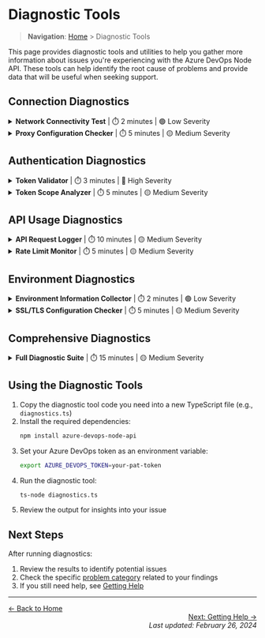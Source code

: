 # Diagnostic Tools

> **Navigation**: [Home](../index.md) > Diagnostic Tools

This page provides diagnostic tools and utilities to help you gather more information about issues you're experiencing with the Azure DevOps Node API. These tools can help identify the root cause of problems and provide data that will be useful when seeking support.

## Connection Diagnostics

<details>
<summary><b>Network Connectivity Test</b> | ⏱️ 2 minutes | 🟢 Low Severity</summary>

```typescript
// Basic connectivity test to Azure DevOps
const https = require('https');

function testConnectivity(url = 'https://dev.azure.com') {
  console.log(`Testing connectivity to ${url}...`);
  
  return new Promise((resolve, reject) => {
    const startTime = Date.now();
    
    https.get(url, (res) => {
      const endTime = Date.now();
      const responseTime = endTime - startTime;
      
      console.log(`Status code: ${res.statusCode}`);
      console.log(`Response time: ${responseTime}ms`);
      
      if (res.statusCode >= 200 && res.statusCode < 300) {
        console.log('✅ Connection successful');
        resolve({
          success: true,
          statusCode: res.statusCode,
          responseTime
        });
      } else {
        console.log('❌ Connection failed with status code:', res.statusCode);
        resolve({
          success: false,
          statusCode: res.statusCode,
          responseTime
        });
      }
    }).on('error', (err) => {
      console.error('❌ Connection error:', err.message);
      reject(err);
    });
  });
}

// Usage
// testConnectivity('https://dev.azure.com/your-organization');
```

</details>

<details>
<summary><b>Proxy Configuration Checker</b> | ⏱️ 5 minutes | 🟡 Medium Severity</summary>

```typescript
// Check proxy configuration
function checkProxyConfiguration() {
  console.log('Checking proxy configuration...');
  
  const proxyEnvVars = [
    'HTTP_PROXY',
    'HTTPS_PROXY',
    'NO_PROXY',
    'http_proxy',
    'https_proxy',
    'no_proxy'
  ];
  
  let proxyConfigured = false;
  
  proxyEnvVars.forEach(varName => {
    if (process.env[varName]) {
      console.log(`✅ ${varName} is set to: ${process.env[varName]}`);
      proxyConfigured = true;
    }
  });
  
  if (!proxyConfigured) {
    console.log('❌ No proxy environment variables detected');
  }
  
  // Check Node.js proxy agent if using request or axios
  try {
    const httpProxyAgent = require('http-proxy-agent');
    const httpsProxyAgent = require('https-proxy-agent');
    console.log('✅ Proxy agent libraries are available');
  } catch (err) {
    console.log('❌ Proxy agent libraries not found. If you need proxy support, install them:');
    console.log('npm install http-proxy-agent https-proxy-agent');
  }
  
  return proxyConfigured;
}

// Usage
// checkProxyConfiguration();
```

</details>

## Authentication Diagnostics

<details>
<summary><b>Token Validator</b> | ⏱️ 3 minutes | 🔴 High Severity</summary>

```typescript
// Validate PAT token format and test authentication
import * as azdev from 'azure-devops-node-api';

async function validateToken(token: string, orgUrl: string): Promise<void> {
  console.log('Validating token...');
  
  // Check token format
  if (!token || token.length === 0) {
    console.error('❌ Token is empty or undefined');
    return;
  }
  
  // Check for common issues
  if (token.includes('\n') || token.includes('\r')) {
    console.warn('⚠️ Token contains newline characters that may cause issues');
    token = token.trim();
  }
  
  if (token.length < 30) {
    console.warn('⚠️ Token appears to be too short for a typical PAT');
  }
  
  console.log('✅ Basic token format check passed');
  
  // Test authentication
  try {
    const authHandler = azdev.getPersonalAccessTokenHandler(token);
    const connection = new azdev.WebApi(orgUrl, authHandler);
    
    console.log('Attempting to connect to Azure DevOps...');
    const connData = await connection.connect();
    
    console.log('✅ Authentication successful!');
    console.log(`Authenticated as: ${connData.authenticatedUser.providerDisplayName}`);
    console.log(`User ID: ${connData.authenticatedUser.id}`);
    
    // Test a simple API call
    try {
      const coreApi = await connection.getCoreApi();
      const projects = await coreApi.getProjects();
      console.log(`✅ Successfully retrieved ${projects.length} projects`);
    } catch (err) {
      console.error('❌ API call failed despite successful authentication');
      console.error(`Error: ${err.message}`);
      console.log('This suggests a permissions issue rather than an authentication problem');
    }
  } catch (err) {
    console.error('❌ Authentication failed');
    console.error(`Error: ${err.message}`);
    
    if (err.message.includes('TF400813')) {
      console.log('This error indicates an invalid or revoked token');
    } else if (err.message.includes('unable to get local issuer certificate')) {
      console.log('This error indicates a network or SSL certificate issue');
    }
  }
}

// Usage
// validateToken(process.env.AZURE_DEVOPS_TOKEN, 'https://dev.azure.com/your-organization');
```

</details>

<details>
<summary><b>Token Scope Analyzer</b> | ⏱️ 5 minutes | 🟡 Medium Severity</summary>

```typescript
// This is a conceptual tool - Azure DevOps API doesn't provide a direct way to check token scopes
// You'll need to manually check the scopes in the Azure DevOps portal

function analyzeTokenScopes() {
  console.log('Token Scope Analyzer');
  console.log('=====================');
  console.log('To check your token scopes:');
  console.log('1. Go to https://dev.azure.com/{your-organization}/_usersSettings/tokens');
  console.log('2. Find your token in the list');
  console.log('3. Check the scopes that were assigned when it was created');
  console.log('\nCommon required scopes for different operations:');
  console.log('- Code (read): For accessing repositories');
  console.log('- Code (write): For creating commits, PRs');
  console.log('- Build (read): For accessing build definitions and results');
  console.log('- Work Items (read/write): For accessing or modifying work items');
  console.log('- Project and Team (read): For accessing project information');
  console.log('\nIf you get 403 Forbidden errors, you likely need additional scopes');
}

// Usage
// analyzeTokenScopes();
```

</details>

## API Usage Diagnostics

<details>
<summary><b>API Request Logger</b> | ⏱️ 10 minutes | 🟡 Medium Severity</summary>

```typescript
// Log API requests for debugging
import * as azdev from 'azure-devops-node-api';

function createLoggingHandler(token: string) {
  const handler = azdev.getPersonalAccessTokenHandler(token);
  const originalFetch = handler.prepareRequest.bind(handler);
  
  handler.prepareRequest = (options) => {
    console.log(`🔍 API Request: ${options.method} ${options.url}`);
    
    const start = Date.now();
    const originalCallback = options.callback;
    
    options.callback = (err, response, body) => {
      const duration = Date.now() - start;
      
      if (err) {
        console.error(`❌ API Error (${duration}ms):`, err.message);
      } else {
        console.log(`✅ API Response (${duration}ms): Status ${response.statusCode}`);
        
        if (response.statusCode >= 400) {
          console.error(`Response body: ${body}`);
        }
      }
      
      if (originalCallback) {
        originalCallback(err, response, body);
      }
    };
    
    return originalFetch(options);
  };
  
  return handler;
}

// Usage
// const token = process.env.AZURE_DEVOPS_TOKEN;
// const orgUrl = 'https://dev.azure.com/your-organization';
// const loggingHandler = createLoggingHandler(token);
// const connection = new azdev.WebApi(orgUrl, loggingHandler);
```

</details>

<details>
<summary><b>Rate Limit Monitor</b> | ⏱️ 5 minutes | 🟡 Medium Severity</summary>

```typescript
// Monitor rate limits in API responses
import * as azdev from 'azure-devops-node-api';

function createRateLimitMonitor(token: string) {
  const handler = azdev.getPersonalAccessTokenHandler(token);
  const originalFetch = handler.prepareRequest.bind(handler);
  
  handler.prepareRequest = (options) => {
    const originalCallback = options.callback;
    
    options.callback = (err, response, body) => {
      if (response) {
        // Check for rate limit headers
        const remaining = response.headers['x-ratelimit-remaining'];
        const limit = response.headers['x-ratelimit-limit'];
        const reset = response.headers['x-ratelimit-reset'];
        
        if (remaining && limit) {
          console.log(`Rate limit: ${remaining}/${limit} requests remaining`);
          
          // Warn if getting close to limit
          if (parseInt(remaining) < parseInt(limit) * 0.1) {
            console.warn('⚠️ Approaching rate limit! Consider throttling requests.');
          }
        }
        
        // Check for 429 Too Many Requests
        if (response.statusCode === 429) {
          console.error('❌ Rate limit exceeded! Need to wait before making more requests.');
          
          if (reset) {
            const resetTime = new Date(parseInt(reset) * 1000);
            console.log(`Rate limit resets at: ${resetTime.toLocaleString()}`);
          }
        }
      }
      
      if (originalCallback) {
        originalCallback(err, response, body);
      }
    };
    
    return originalFetch(options);
  };
  
  return handler;
}

// Usage
// const token = process.env.AZURE_DEVOPS_TOKEN;
// const orgUrl = 'https://dev.azure.com/your-organization';
// const rateLimitHandler = createRateLimitMonitor(token);
// const connection = new azdev.WebApi(orgUrl, rateLimitHandler);
```

</details>

## Environment Diagnostics

<details>
<summary><b>Environment Information Collector</b> | ⏱️ 2 minutes | 🟢 Low Severity</summary>

```typescript
// Collect environment information for troubleshooting
function collectEnvironmentInfo() {
  const info = {
    nodeVersion: process.version,
    platform: process.platform,
    architecture: process.arch,
    env: {
      NODE_ENV: process.env.NODE_ENV || 'not set',
      NODE_TLS_REJECT_UNAUTHORIZED: process.env.NODE_TLS_REJECT_UNAUTHORIZED || 'not set',
      HTTP_PROXY: process.env.HTTP_PROXY || process.env.http_proxy || 'not set',
      HTTPS_PROXY: process.env.HTTPS_PROXY || process.env.https_proxy || 'not set'
    }
  };
  
  // Get package versions
  try {
    const packageJson = require('./package.json');
    info.dependencies = packageJson.dependencies || {};
    info.devDependencies = packageJson.devDependencies || {};
  } catch (err) {
    info.dependencies = 'Could not read package.json';
  }
  
  console.log('Environment Information:');
  console.log(JSON.stringify(info, null, 2));
  
  return info;
}

// Usage
// collectEnvironmentInfo();
```

</details>

<details>
<summary><b>SSL/TLS Configuration Checker</b> | ⏱️ 5 minutes | 🟡 Medium Severity</summary>

```typescript
// Check SSL/TLS configuration
function checkSslConfiguration() {
  console.log('Checking SSL/TLS configuration...');
  
  // Check if certificate validation is disabled (not recommended for production)
  const rejectUnauthorized = process.env.NODE_TLS_REJECT_UNAUTHORIZED;
  if (rejectUnauthorized === '0') {
    console.warn('⚠️ WARNING: SSL certificate validation is disabled (NODE_TLS_REJECT_UNAUTHORIZED=0)');
    console.warn('This is a security risk and should not be used in production environments');
  } else {
    console.log('✅ SSL certificate validation is enabled');
  }
  
  // Check OpenSSL version
  const crypto = require('crypto');
  console.log(`OpenSSL version: ${crypto.constants.OPENSSL_VERSION_TEXT}`);
  
  // Test HTTPS connection with detailed SSL info
  const https = require('https');
  const url = 'https://dev.azure.com';
  
  console.log(`Testing HTTPS connection to ${url}...`);
  const req = https.get(url, (res) => {
    console.log(`✅ HTTPS connection successful (status ${res.statusCode})`);
    console.log('TLS information:');
    console.log(`- Protocol: ${res.socket.getProtocol()}`);
    console.log(`- Cipher: ${res.socket.getCipher().name}`);
    
    res.on('data', () => {});
    res.on('end', () => {});
  });
  
  req.on('error', (err) => {
    console.error(`❌ HTTPS connection failed: ${err.message}`);
    
    if (err.message.includes('certificate')) {
      console.log('This appears to be a certificate validation issue.');
      console.log('Possible solutions:');
      console.log('1. Update your CA certificates');
      console.log('2. Use a custom certificate authority');
      console.log('3. Only in development: set NODE_TLS_REJECT_UNAUTHORIZED=0');
    }
  });
  
  req.end();
}

// Usage
// checkSslConfiguration();
```

</details>

## Comprehensive Diagnostics

<details>
<summary><b>Full Diagnostic Suite</b> | ⏱️ 15 minutes | 🟡 Medium Severity</summary>

```typescript
// Run all diagnostics in sequence
import * as azdev from 'azure-devops-node-api';

async function runFullDiagnostics(token: string, orgUrl: string) {
  console.log('🔍 Running full diagnostic suite...');
  console.log('==================================');
  
  // 1. Environment information
  console.log('\n📊 ENVIRONMENT INFORMATION:');
  collectEnvironmentInfo();
  
  // 2. Network connectivity
  console.log('\n🌐 NETWORK CONNECTIVITY:');
  try {
    await testConnectivity(orgUrl);
  } catch (err) {
    console.error('Network connectivity test failed:', err.message);
  }
  
  // 3. Proxy configuration
  console.log('\n🔌 PROXY CONFIGURATION:');
  checkProxyConfiguration();
  
  // 4. SSL/TLS configuration
  console.log('\n🔒 SSL/TLS CONFIGURATION:');
  checkSslConfiguration();
  
  // 5. Token validation
  console.log('\n🔑 TOKEN VALIDATION:');
  try {
    await validateToken(token, orgUrl);
  } catch (err) {
    console.error('Token validation failed:', err.message);
  }
  
  console.log('\n✅ Diagnostic suite completed');
  console.log('If you need to share these results with support, please remove any sensitive information first.');
}

// Usage
// const token = process.env.AZURE_DEVOPS_TOKEN;
// const orgUrl = 'https://dev.azure.com/your-organization';
// runFullDiagnostics(token, orgUrl);
```

</details>

## Using the Diagnostic Tools

1. Copy the diagnostic tool code you need into a new TypeScript file (e.g., `diagnostics.ts`)
2. Install the required dependencies:
   ```bash
   npm install azure-devops-node-api
   ```
3. Set your Azure DevOps token as an environment variable:
   ```bash
   export AZURE_DEVOPS_TOKEN=your-pat-token
   ```
4. Run the diagnostic tool:
   ```bash
   ts-node diagnostics.ts
   ```
5. Review the output for insights into your issue

## Next Steps

After running diagnostics:

1. Review the results to identify potential issues
2. Check the specific [problem category](../index.md#common-issue-categories) related to your findings
3. If you still need help, see [Getting Help](./getting-help.md)

---

<div align="left">
  <a href="../index.md">← Back to Home</a>
</div>

<div align="right">
  <a href="./getting-help.md">Next: Getting Help →</a>
</div>

<div align="right">
<i>Last updated: February 26, 2024</i>
</div> 